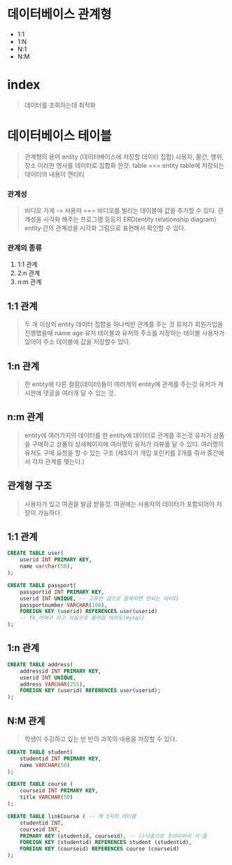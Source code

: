 # 데이터베이스 관계형
 - 1:1
 - 1:N
 - N:1
 - N:M

# index
> 데이터를 조회하는데 최적화

# 데이터베이스 테이블
> 관계형의 용어 entity (데이터베이스에 저장할 데이터 집합)
> 사용자, 물건, 행위, 장소 이러한 명사를 데이터로 집합화 한것.
> table === entity
> table에 저장되는 데이터의 내용이 엔티티

### 관계성
> 비디오 가게 -> 사용자 === 비디오를 빌리는 데이블에 값을 추가할 수 있다.
> 관계성을 시각화 해주는 프로그램 등등의 ERD(entity relationship diagram)
> entity 간의 관계성을 시각화 그림으로 표현해서 확인할 수 있다.

### 관계의 종류
1. 1:1 관계
2. 2:n 관계
3. n:m 관계

## 1:1 관계
> 두 개 이상의 entity 데이터 집합을 하나씩만 관계를 주는 것
> 유저가 회원가입을 진행했을때 name age
> 유저 테이블과
> 유저의 주소를 저장하는 테이블
> 사용자가 있어야 주소 테이블에 값을 저장할수 있다.

## 1:n 관계
> 한 entity에 다른 컬럼(데이터)들이 여러개의 entity에 관계를 주는것
> 유저가 게시판에 댓글을 여러개 달 수 있는 것.

## n:m 관계
> entity에 여러가지의 데이터를 한 entity에 데이터로 관계를 주는것
> 유저가 상품을 구매하고 상품의 상세페이지에 여러명의 유저가 리뷰를 달 수 있다. 여러명의 유저도 구매 요청을 할 수 있는 구조 (제3자가 개입 포린키를 2개를 줘서 중간에서 각자 관계를 맺는다.)


## 관계형 구조
> 사용자가 있고 여권을 발급 받을것.
> 여권에는 사용자의 데이터가 포함되어야 저장이 가능하다.

## 1:1 관계
```sql
CREATE TABLE user(
    userid INT PRIMARY KEY,
    name varchar(50),
);

CREATE TABLE passport(
    passportid INT PRIMARY KEY,
    userid INT UNIQUE, -- 고유한 값으로 중복되면 안되는 데이터
    passportnumber VARCHAR(100),
    FOREIGN KEY (userid) REFERENCES user(userid)
    -- fk_어쩌구 라고 자동으로 들어감 아마도(mysql)
);
```

## 1:n 관계

```sql
CREATE TABLE address(
    addressid INT PRIMARY KEY,
    userid INT UNIQUE,
    address VARCHAR(255),
    FOREIGN KEY (userid) REFERENCES user(userid);
);
```

## N:M 관계
> 학생이 수강하고 있는 반
> 반의 과목의 내용을 저장할 수 있다.

```sql
CREATE TABLE student(
    studentid INT PRIMARY KEY,
    name VARCHAR(50)
);

CREATE TABLE course (
    courseid INT PRIMARY KEY,
    title VARCHAR(50)
);

CREATE TABLE linkCourse ( -- 제 3자의 테이블
    studentid INT,
    courseid INT,
    PRIMARY KEY (studentid, courseid), -- ()다중으로 프라이머리 키 줌
    FOREIGN KEY (studentid) REFERENCES student (studentid),
    FOREIGN KEY (courseid) REFERENCES course (courseid)
);
```